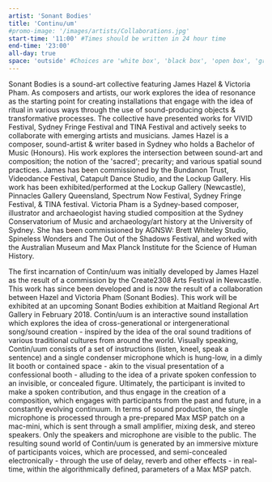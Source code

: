 ```yaml
---
artist: 'Sonant Bodies'
title: 'Continu/um'
#promo-image: '/images/artists/Collaborations.jpg'
start-time: '11:00' #Times should be written in 24 hour time
end-time: '23:00'
all-day: true
space: 'outside' #Choices are 'white box', 'black box', 'open box', 'grounds'
---
```

<!-- Description -->
Sonant Bodies is a sound-art collective featuring James Hazel & Victoria Pham. As composers and artists, our work explores the idea of resonance as the starting point for creating installations that engage with the idea of ritual in various ways through the use of sound-producing objects & transformative processes. The collective have presented works for VIVID Festival, Sydney Fringe Festival and TINA Festival and actively seeks to collaborate with emerging artists and musicians.
James Hazel is a composer, sound-artist & writer based in Sydney who holds a Bachelor of Music (Honours). His work explores the intersection between sound-art and composition; the notion of the 'sacred'; precarity; and various spatial sound practices. James has been commissioned by the Bundanon Trust, Videodance Festival, Catapult Dance Studio, and the Lockup Gallery. His work has been exhibited/performed at the Lockup Gallery (Newcastle), Pinnacles Gallery Queensland, Spectrum Now Festival, Sydney Fringe Festival, & TINA festival.
Victoria Pham is a Sydney-based composer, illustrator and archaeologist having studied composition at the Sydney Conservatorium of Music and archaeology/art history at the University of Sydney. She has been commissioned by AGNSW: Brett Whiteley Studio, Spineless Wonders and The Out of the Shadows Festival, and worked with the Australian Museum and Max Planck Institute for the Science of Human History.
<!-- Bio -->
The first incarnation of Contin/uum was initially developed by James Hazel as the result of a commission by the Create2308 Arts Festival in Newcastle. This work has since been developed and is now the result of a collaboration between Hazel and Victoria Pham (Sonant Bodies). This work will be exhibited at an upcoming Sonant Bodies exhibition at Maitland Regional Art Gallery in February 2018.
Contin/uum is an interactive sound installation which explores the idea of cross-generational or intergenerational song/sound creation - inspired by the idea of the oral sound traditions of various traditional cultures from around the world. Visually speaking, Contin/uum consists of a set of instructions (listen, kneel, speak a sentence) and a single condenser microphone which is hung-low, in a dimly lit booth or contained space - akin to the visual presentation of a confessional booth - alluding to the idea of a private spoken confession to an invisible, or concealed figure.
Ultimately, the participant is invited to make a spoken contribution, and thus engage in the creation of a composition, which engages with participants from the past and future, in a constantly evolving continuum.
In terms of sound production, the single microphone is processed through a pre-prepared Max MSP patch on a mac-mini, which is sent through a small amplifier, mixing desk, and stereo speakers. Only the speakers and microphone are visible to the public. The resulting sound world of Contin/uum is generated by an immersive mixture of participants voices, which are processed, and semi-concealed electronically - through the use of delay, reverb and other effects - in real-time, within the algorithmically defined, parameters of a Max MSP patch.

